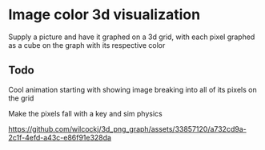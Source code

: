 # Image color 3d visualization
Supply a picture and have it graphed on a 3d grid, with each pixel
graphed as a cube on the graph with its respective color

## Todo
Cool animation starting with showing image breaking into
all of its pixels on the grid

Make the pixels fall with a key and sim physics



https://github.com/wilcockj/3d_png_graph/assets/33857120/a732cd9a-2c1f-4efd-a43c-e86f91e328da


